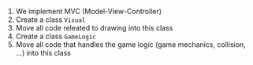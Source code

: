 1. We implement MVC (Model-View-Controller)
1. Create a class `Visual`
1. Move all code releated to drawing into this class
1. Create a class `GameLogic`
1. Move all code that handles the game logic (game mechanics, collision, ...) into this class
